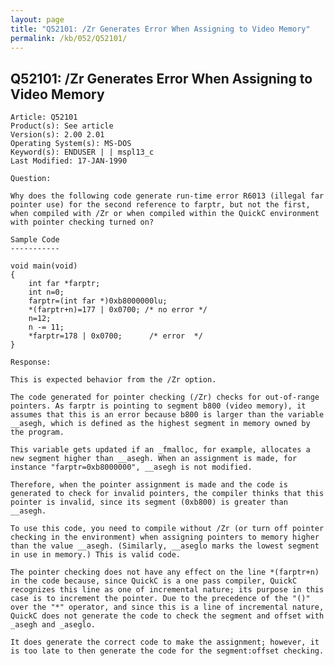 ```yaml
---
layout: page
title: "Q52101: /Zr Generates Error When Assigning to Video Memory"
permalink: /kb/052/Q52101/
---
```


## Q52101: /Zr Generates Error When Assigning to Video Memory

	Article: Q52101
	Product(s): See article
	Version(s): 2.00 2.01
	Operating System(s): MS-DOS
	Keyword(s): ENDUSER | | mspl13_c
	Last Modified: 17-JAN-1990
	
	Question:
	
	Why does the following code generate run-time error R6013 (illegal far
	pointer use) for the second reference to farptr, but not the first,
	when compiled with /Zr or when compiled within the QuickC environment
	with pointer checking turned on?
	
	Sample Code
	-----------
	
	void main(void)
	{
	    int far *farptr;
	    int n=0;
	    farptr=(int far *)0xb8000000lu;
	    *(farptr+n)=177 | 0x0700; /* no error */
	    n=12;
	    n -= 11;
	    *farptr=178 | 0x0700;      /* error  */
	}
	
	Response:
	
	This is expected behavior from the /Zr option.
	
	The code generated for pointer checking (/Zr) checks for out-of-range
	pointers. As farptr is pointing to segment b800 (video memory), it
	assumes that this is an error because b800 is larger than the variable
	__asegh, which is defined as the highest segment in memory owned by
	the program.
	
	This variable gets updated if an _fmalloc, for example, allocates a
	new segment higher than __asegh. When an assignment is made, for
	instance "farptr=0xb8000000", __asegh is not modified.
	
	Therefore, when the pointer assignment is made and the code is
	generated to check for invalid pointers, the compiler thinks that this
	pointer is invalid, since its segment (0xb800) is greater than
	__asegh.
	
	To use this code, you need to compile without /Zr (or turn off pointer
	checking in the environment) when assigning pointers to memory higher
	than the value __asegh. (Similarly, __aseglo marks the lowest segment
	in use in memory.) This is valid code.
	
	The pointer checking does not have any effect on the line *(farptr+n)
	in the code because, since QuickC is a one pass compiler, QuickC
	recognizes this line as one of incremental nature; its purpose in this
	case is to increment the pointer. Due to the precedence of the "()"
	over the "*" operator, and since this is a line of incremental nature,
	QuickC does not generate the code to check the segment and offset with
	_asegh and _aseglo.
	
	It does generate the correct code to make the assignment; however, it
	is too late to then generate the code for the segment:offset checking.
